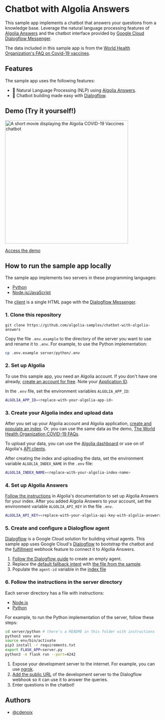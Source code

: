 # Chatbot with Algolia Answers

This sample app implements a chatbot that answers your questions from a knowledge base. Leverage the natural language processing features of [Algolia Answers](https://www.algolia.com/doc/guides/algolia-ai/answers/) and the chatbot interface provided by [Google Cloud Dialogflow Messenger](https://cloud.google.com/dialogflow/es/docs/integrations/dialogflow-messenger).

The data included in this sample app is from the [World Health Organization's FAQ on Covid-19 vaccines](https://www.who.int/news-room/q-a-detail/coronavirus-disease-(covid-19)-vaccines).

## Features

The sample app uses the following features:

- 🧠 Natural Language Processing (NLP) using [Algolia Answers](https://www.algolia.com/doc/guides/algolia-ai/answers/).
- 🤖 Chatbot building made easy with [Dialogflow](https://cloud.google.com/dialogflow/).

## Demo (Try it yourself!)

<img src="demo/demo.gif?raw=true" alt="A short movie displaying the Algolia COVID-19 Vaccines chatbot" align="center" width="400">

[Access the demo](https://ni17w.sse.codesandbox.io/)

## How to run the sample app locally

The sample app implements two servers in these programming languages:

- [Python](server/python)
- [Node.js/JavaScript](server/node)

The [client](client) is a single HTML page with the [Dialogflow Messenger](https://cloud.google.com/dialogflow/es/docs/integrations/dialogflow-messenger).

### 1. Clone this repository

```
git clone https://github.com/algolia-samples/chatbot-with-algolia-answers
```
Copy the file `.env.example` to the directory of the server you want to use and rename it to `.env`. For example, to use the Python implementation:

```bash
cp .env.example server/python/.env
```

### 2. Set up Algolia

To use this sample app, you need an Algolia account. If you don't have one already, [create an account for free](https://www.algolia.com/users/sign-up). Note your [Application ID](https://deploy-preview-5789--algolia-docs.netlify.app/doc/guides/sending-and-managing-data/send-and-update-your-data/how-to/importing-with-the-api/#application-id).

In the `.env` file, set the environment variables `ALGOLIA_APP_ID`:

```bash
ALGOLIA_APP_ID=<replace-with-your-algolia-app-id>
```

### 3. Create your Algolia index and upload data

After you set up your Algolia account and Algolia application, [create and populate an index](https://www.algolia.com/doc/guides/sending-and-managing-data/prepare-your-data/). Or, you can use the same data as the demo, [The World Health Organization COVID-19 FAQs](sample/who-covid-faq.json).

To upload your data, you can use the [Algolia dashboard](https://www.algolia.com/doc/guides/sending-and-managing-data/send-and-update-your-data/how-to/importing-from-the-dashboard/) or use on of Algolia's [API clients](https://www.algolia.com/developers/#integrations).

After creating the index and uploading the data, set the environment variable `ALGOLIA_INDEX_NAME` in the `.env` file:

```bash
ALGOLIA_INDEX_NAME=<replace-with-your-algolia-index-name>
```

### 4. Set up Algolia Answers

[Follow the instructions](https://www.algolia.com/doc/guides/algolia-ai/answers/#authentication) in Algolia's documentation to set up Algolia Answers for your index. After you added Algolia Answers to your account, set the environment variable `ALGOLIA_API_KEY` in the file `.env`.

```bash
ALGOLIA_API_KEY=<replace-with-your-algolia-api-key-with-algolia-answers-acl>
```

### 5. Create and configure a Dialogflow agent

[Dialogflow](https://cloud.google.com/dialogflow) is a Google Cloud solution for building virtual agents.
This sample app uses Google Cloud's [Dialogflow](https://cloud.google.com/dialogflow) to bootstrap the chatbot
and the [fulfillment](https://cloud.google.com/dialogflow/es/docs/fulfillment-overview) webhook feature to connect it to Algolia Answers.

1. [Follow the Dialogflow guide](https://cloud.google.com/dialogflow/es/docs/agents-manage) to create an empty agent.
2. Replace the [default fallback intent](https://cloud.google.com/dialogflow/es/docs/intents-default#fallback) with [the file from the sample](sample/dialogflow-default-fallback-intent.json).
3. Populate the `agent-id` variable in the [index file](client/index.html)

### 6. Follow the instructions in the server directory 

Each server directory has a file with instructions: 

- [Node.js](server/node/README)
- [Python](server/python/README)

For example, to run the Python implementation of the server, follow these steps:

```bash
cd server/python # there's a README in this folder with instructions
python3 venv env
source env/bin/activate
pip3 install -r requirements.txt
export FLASK_APP=server.py
python3 -m flask run --port=4242
```

1. Expose your development server to the internet. For example, you can use [ngrok](https://ngrok.com/).
2. [Add the public URL](https://cloud.google.com/dialogflow/es/docs/fulfillment-webhook) of the development server to the Dialogflow webhook so it can use it to answer the queries.
3. Enter questions in the chatbot!

## Authors
- [@cdenoix](https://twitter.com/cdenoix)
